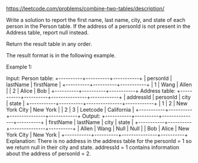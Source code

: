 https://leetcode.com/problems/combine-two-tables/description/

Write a solution to report the first name, last name, city, and state of each person in the Person table. If the address of a personId is not present in the Address table, report null instead.

Return the result table in any order.

The result format is in the following example.

Example 1:

Input:
Person table:
+----------+----------+-----------+
| personId | lastName | firstName |
+----------+----------+-----------+
| 1 | Wang | Allen |
| 2 | Alice | Bob |
+----------+----------+-----------+
Address table:
+-----------+----------+---------------+------------+
| addressId | personId | city | state |
+-----------+----------+---------------+------------+
| 1 | 2 | New York City | New York |
| 2 | 3 | Leetcode | California |
+-----------+----------+---------------+------------+
Output:
+-----------+----------+---------------+----------+
| firstName | lastName | city | state |
+-----------+----------+---------------+----------+
| Allen | Wang | Null | Null |
| Bob | Alice | New York City | New York |
+-----------+----------+---------------+----------+
Explanation:
There is no address in the address table for the personId = 1 so we return null in their city and state.
addressId = 1 contains information about the address of personId = 2.
